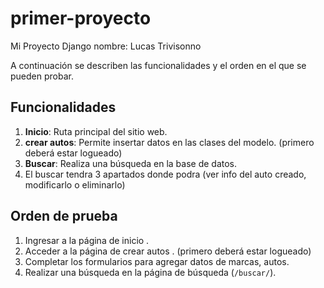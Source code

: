 # primer-proyecto
Mi Proyecto Django nombre: Lucas Trivisonno

 A continuación se describen las funcionalidades y el orden en el que se pueden probar.

## Funcionalidades

1. **Inicio**: Ruta principal del sitio web.
2. **crear autos**: Permite insertar datos en las clases del modelo.  (primero deberá estar logueado)
3. **Buscar**: Realiza una búsqueda en la base de datos.
4. El buscar tendra 3 apartados donde podra (ver info del auto creado, modificarlo o eliminarlo)
## Orden de prueba

1. Ingresar a la página de inicio .
2. Acceder a la página de crear autos . (primero deberá estar logueado)
3. Completar los formularios para agregar datos de marcas, autos.
4. Realizar una búsqueda en la página de búsqueda (`/buscar/`).